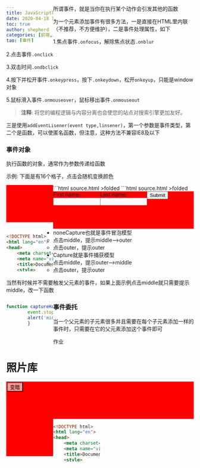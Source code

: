 ```yaml
---
title: JavaScript事件
date: 2020-04-18 1:00
toc: true
author: shepherd
categories: [前端,JavaScript]
tag: [事件]
---
```


所谓事件，就是当你在执行某个动作会引发其他的函数

<!-- more -->

为一个元素添加事件有很多方法，一是直接在HTML里内联（不推荐，不方便维护），二是事件处理属性，如下

1.焦点事件`.onfocus`，解除焦点状态`.onblur`

2.点击事件`.onclick`

3.双击时间`.ondbclick`

4.按下并松开事件`.onkeypress`，按下`.onkeydown`，松开`onkeyup`，只能是window对象

5.鼠标滑入事件`.onmouseover`，鼠标移出事件`.onmouseout`

> **注释**: 将您的编程逻辑与内容分离也会使您的站点对搜索引擎更加友好。

三是使用`addEventLisener(event type,linsener)`，第一个参数是事件类型，第二个是函数，可以使匿名函数，但注意，这种方法不兼容IE8及以下

### 事件对象

执行函数的对象，通常作为参数传递给函数

示例: 下面是有16个格子，点击会随机变换颜色

<style>
    .mydiv {
        background-color: red;
        height: 100px;
        width: 25%;
        float: left;
    }
</style>
<div class='wrapper'>
</div>
<script>
    const wrapper = document.querySelector('.wrapper');
      for(let i = 1; i <= 16; i++) {
        const myDiv = document.createElement('div');
        myDiv.setAttribute('class','mydiv')
        wrapper.appendChild(myDiv);
      }  
    function random(number) {
    return Math.floor(Math.random() * number);
  }
  function bgChange() {
    const rndCol = 'rgb(' + random(255) + ',' + random(255) + ',' + random(255) + ')';
    return rndCol;
  }
  const divs = document.querySelectorAll('.mydiv');
  for(let i = 0; i < divs.length; i++) {
    divs[i].onclick = function(e) {
      e.target.style.backgroundColor = bgChange();
    }
  }
</script>
```html source.html &gt;folded
<!DOCTYPE html>
<html>
  <head>
    <meta charset="utf-8">
    <title>Useful event target example</title>
    <style>
      div {
        background-color: red;
        height: 100px;
        width: 25%;
        float: left;
      }
    </style>
  </head>
  <body>
    <script>
      for(let i = 1; i <= 16; i++) {
        const myDiv = document.createElement('div');
        document.body.appendChild(myDiv);
      }

      function random(number) {
        return Math.floor(Math.random() * number);
      }

      function bgChange() {
        const rndCol = 'rgb(' + random(255) + ',' + random(255) + ',' + random(255) + ')';
        return rndCol;
      }

      const divs = document.querySelectorAll('div');

      for(let i = 0; i < divs.length; i++) {
        divs[i].onclick = function(e) {
          e.target.style.backgroundColor = bgChange();
        }
      }
    </script>
  </body>
</html>
```

### 阻止默认行为

希望事件不执行它的行为，比如表单提交，当用户填写不正确时阻止他提交

<form>
      <div>
        <label for="fname">First name: </label>
        <input id="fname" type="text">
      </div>
      <div>
        <label for="lname">Last name: </label>
        <input id="lname" type="text">
      </div>
      <div>
         <input id="submit" type="submit">
      </div>
</form>
<p id='myp'></p>
<script>
        var form = document.querySelector('form');
        var fname = document.getElementById('fname');
        var lname = document.getElementById('lname');
        var submit = document.getElementById('submit');
        var para = document.querySelector('#myp');
        form.onsubmit = function(e) {
          if (fname.value === '' || lname.value === '') {
            e.preventDefault();
            para.textContent = 'You need to fill in both names!';
          }
        }
</script>
```html source.html &gt;folded
<body>
    <form>
      <div>
        <label for="fname">First name: </label>
        <input id="fname" type="text">
      </div>
      <div>
        <label for="lname">Last name: </label>
        <input id="lname" type="text">
      </div>
      <div>
         <input id="submit" type="submit">
      </div>
    </form>
    <p id='myp'></p>
    <script>
        var form = document.querySelector('form');
        var fname = document.getElementById('fname');
        var lname = document.getElementById('lname');
        var submit = document.getElementById('submit');
        var para = document.querySelector('#myp');
        
        form.onsubmit = function(e) {
          if (fname.value === '' || lname.value === '') {
            e.preventDefault();
            para.textContent = 'You need to fill in both names!';
          }
        }
    </script>
</body>
```

### 事件冒泡与捕捉

在实际运用事件会碰到一个问题，父元素和子元素都有事件时如何处理

> 微软的处理模型是时事件冒泡，也就是先处理子元素再处理父元素，网景（Netscape）是事件捕获，也就是先处理父元素再处理子元素

举个例子

<style>
    .outer, .middle {
    display: block;
    width:   80%;
    padding: 15px;
    margin:  15px;
    text-decoration: none;
    }
    .outer {
    border: 1px solid red;
    color:  red;
    }
    .middle {
    border: 1px solid green;
    color:  green;
    width:  80%;
    }
</style>
<div class="outer">
        outer-noneCapture
        <div class="middle" target="_blank">
          middle-noneCapture
        </div>
</div>
<div class="outer">
        outer-Capture
        <div class="middle" target="_blank">
          middle-Capture
        </div>
</div>
<script>
        const outer  = document.getElementsByClassName('outer' )[0];
        const middle = document.getElementsByClassName('middle')[0];
    	const outer2  = document.getElementsByClassName('outer' )[1];
        const middle2 = document.getElementsByClassName('middle')[1];
        const capture = {
        capture : true
        };
        const noneCapture = {
        capture : false
        };
        outer.addEventListener('click', onceHandler, noneCapture);
        middle.addEventListener('click', captureHandler, noneCapture);
    	outer2.addEventListener('click', onceHandler, capture);
        middle2.addEventListener('click', captureHandler, capture);
        function onceHandler(event) {
        alert('outer');
        }
        function captureHandler(event) {
        alert('middle');
        }
</script>

```html source.html &gt;folded
<!DOCTYPE html>
<html lang="en">
<head>
    <meta charset="UTF-8">
    <meta name="viewport" content="width=device-width, initial-scale=1.0">
    <title>Document</title>
    <style>
        .outer, .middle {
        display: block;
        width:   80%;
        padding: 15px;
        margin:  15px;
        text-decoration: none;
        }
        .outer {
        border: 1px solid red;
        color:  red;
        }
        .middle {
        border: 1px solid green;
        color:  green;
        width:  80%;
        }
    </style>
</head>
    <body>
        <div class="outer">
            outer-noneCapture
            <div class="middle" target="_blank">
              middle-noneCapture
            </div>
    </div>
    <div class="outer">
            outer-Capture
            <div class="middle" target="_blank">
              middle-Capture
            </div>
    </div>
    <script>
            const outer  = document.getElementsByClassName('outer' )[0];
            const middle = document.getElementsByClassName('middle')[0];
            const outer2  = document.getElementsByClassName('outer' )[1];
            const middle2 = document.getElementsByClassName('middle')[1];
            const capture = {
            capture : true
            };
            const noneCapture = {
            capture : false
            };
            outer.addEventListener('click', onceHandler, noneCapture);
            middle.addEventListener('click', captureHandler, noneCapture);
            outer2.addEventListener('click', onceHandler, capture);
            middle2.addEventListener('click', captureHandler, capture);
            function onceHandler(event) {
            alert('outer');
            }
            function captureHandler(event) {
            alert('middle');
            }
    </script>
    </body>
</html>
```

- noneCapture也就是事件冒泡模型
  - 点击middle，提示middle-->outer
  - 点击outer，提示outer
- Capture就是事件捕获模型
  - 点击middle，提示outer-->middle
  - 点击outer，提示outer

当然有时候并不需要触发父元素的事件，如果上面示例点击middle就只需要提示middle，改一下函数

```js
function captureHandler(event) {
        event.stopPropagtion;
        alert('middle');
        }
```

### 事件委托

当一个父元素的子元素很多并且需要在每个子元素添加一样的事件时，只需要在它的父元素添加这个事件即可

作业

<style>
        .full-img{
            position: relative;
            width: 100%;
        }
        .overlay, .dark, .light{
            position: absolute;
        }
        .overlay{
            width: 100%;
            height: 100%;
            top: 0;
            left: 0;
        }
        .dark,.light{
            top: 2px;
            left: 2px;
            background-color: rgba(255, 255, 255, 0.6);
        }
        .thumb-bar img{
            width: 20%;
            float: left;
            display: block;
        }
</style>
<h1>照片库</h1>
<div class="full-img">
    <img class="displayed-img" src="https://cdn.jsdelivr.net/gh/shepherdev/shepherdev.github.io@hexo/static/blog/mito3.png">
    <div class="overlay"></div>
    <button class="light">变暗</button>
</div>
<div class="thumb-bar"></div>
<script>
        const thumbar = document.querySelector('.thumb-bar');
        const display = document.querySelector('.displayed-img')
        const overlay = document.querySelector('.overlay');
        const btn = document.querySelector('.light');
        for(let i=1; i<3; i++){
            const myImg = document.createElement('img');
            myImg.setAttribute('class','myImg');
            myImg.onclick = function(e){
                let src = e.target.getAttribute('src');
                console.log('得到图片路径：'+src);
                srcChange(src);
            }
            thumbar.appendChild(myImg);
        }
		document.querySelectorAll('.myImg')[0].setAttribute('src','https://cdn.jsdelivr.net/gh/shepherdev/shepherdev.github.io@hexo/static/blog/mito3.png');
		document.querySelectorAll('.myImg')[1].setAttribute('src','https://cdn.jsdelivr.net/gh/shepherdev/shepherdev.github.io@hexo/static/blog/mito2.jpg');
        function srcChange(src){
            display.setAttribute('src',src);
        }
        btn.onclick = function (){
            if(btn.getAttribute('class') !== 'light'){
                btn.setAttribute('class','light');
                overlay.style.backgroundColor = 'rgba(0,0,0,0)';
            } else {
                btn.setAttribute('class','dark');
                overlay.style.backgroundColor = 'rgba(0,0,0,0.6)';            }
        }  
</script>


```html source.html &gt;folded
<!DOCTYPE html>
<html lang="en">
<head>
    <meta charset="UTF-8">
    <meta name="viewport" content="width=device-width, initial-scale=1.0">
    <title>Document</title>
    <style>
        body{
            width: 100%;
            margin: 0 auto;
        }
        .full-img{
            position: relative;
            width: 100%;
            height: 480px;
        }
        .overlay, .dark, .light{
            position: absolute;
        }
        .overlay{
            width: 100%;
            height: 480px;
            top: 0;
            left: 0;
        }
        .dark,.light{
            top: 2px;
            left: 2px;
            background-color: rgba(255, 255, 255, 0.6);
        }
        .thumb-bar img{
            width: 20%;
            float: left;
            display: block;
        }
    </style>
</head>
<body>
    <h1>照片库</h1>
    <div class="full-img">
        <img class="displayed-img" src="images/1.jpg">
        <div class="overlay"></div>
        <button class="light">变暗</button>
    </div>
    <div class="thumb-bar"></div>
    <script>
        const thumbar = document.querySelector('.thumb-bar');
        const display = document.querySelector('.displayed-img')
        const overlay = document.querySelector('.overlay');
        const btn = document.querySelector('.light');
 
        for(let i=1; i<3; i++){
            const myImg = document.createElement('img');
            myImg.setAttribute('src','images/'+i+''+'.jpg');
            myImg.onclick = function(e){
                let src = e.target.getAttribute('src');
                console.log('得到图片路径：'+src);
                srcChange(src);
            }
            thumbar.appendChild(myImg);
        }
        function srcChange(src){
            display.setAttribute('src',src);
        }
        btn.onclick = function (){
            if(btn.getAttribute('class') !== 'light'){
                btn.setAttribute('class','light');
                overlay.style.backgroundColor = 'rgba(0,0,0,0)';
            } else {
                btn.setAttribute('class','dark');
                overlay.style.backgroundColor = 'rgba(0,0,0,0.6)';            }
        }  
    </script>
</body>
</html>
```